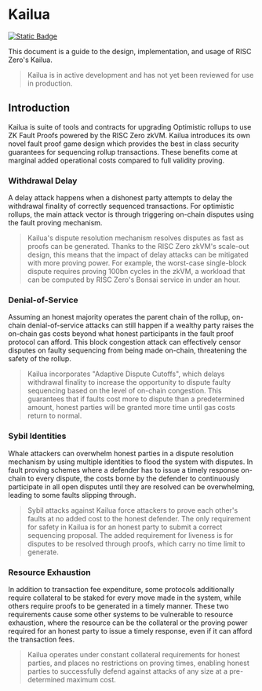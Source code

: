 # Kailua

[![Static Badge](https://img.shields.io/badge/GitHub-kailua-green?logo=github)](https://github.com/risc0/kailua)

This document is a guide to the design, implementation, and usage of RISC Zero's Kailua.


> Kailua is in active development and has not yet been reviewed for use in production.

## Introduction

Kailua is suite of tools and contracts for upgrading Optimistic rollups to use ZK Fault Proofs powered by the RISC Zero zkVM.
Kailua introduces its own novel fault proof game design which provides the best in class security guarantees for sequencing rollup transactions.
These benefits come at marginal added operational costs compared to full validity proving.

### Withdrawal Delay

A delay attack happens when a dishonest party attempts to delay the withdrawal finality of correctly sequenced transactions.
For optimistic rollups, the main attack vector is through triggering on-chain disputes using the fault proving mechanism.

> Kailua's dispute resolution mechanism resolves disputes as fast as proofs can be generated.
> Thanks to the RISC Zero zkVM's scale-out design, this means that the impact of delay attacks can be mitigated with
> more proving power.
> For example, the worst-case single-block dispute requires proving 100bn cycles in the zkVM, a workload that can be
> computed by RISC Zero's Bonsai service in under an hour.

### Denial-of-Service

Assuming an honest majority operates the parent chain of the rollup, on-chain denial-of-service attacks can still
happen if a wealthy party raises the on-chain gas costs beyond what honest participants in the fault proof protocol can
afford.
This block congestion attack can effectively censor disputes on faulty sequencing from being made on-chain, threatening
the safety of the rollup.

> Kailua incorporates "Adaptive Dispute Cutoffs", which delays withdrawal finality to increase the opportunity to
> dispute faulty sequencing based on the level of on-chain congestion. This guarantees that if faults cost more to
> dispute than a predetermined amount, honest parties will be granted more time until gas costs return to normal.

### Sybil Identities

Whale attackers can overwhelm honest parties in a dispute resolution mechanism by using multiple identities to flood the
system with disputes.
In fault proving schemes where a defender has to issue a timely response on-chain to every dispute, the costs borne
by the defender to continuously participate in all open disputes until they are resolved can be overwhelming, leading
to some faults slipping through.

> Sybil attacks against Kailua force attackers to prove each other's faults at no added cost to the honest defender.
> The only requirement for safety in Kailua is for an honest party to submit a correct sequencing proposal.
> The added requirement for liveness is for disputes to be resolved through proofs, which carry no time limit to
> generate.

### Resource Exhaustion

In addition to transaction fee expenditure, some protocols additionally require collateral to be staked for every move
made in the system, while others require proofs to be generated in a timely manner.
These two requirements cause some other systems to be vulnerable to resource exhaustion, where the resource can be
the collateral or the proving power required for an honest party to issue a timely response, even if it can afford the
transaction fees.

> Kailua operates under constant collateral requirements for honest parties, and places no restrictions on proving
> times, enabling honest parties to successfully defend against attacks of any size at a pre-determined maximum cost.

[//]: # ()
[//]: # (```mermaid)

[//]: # ()
[//]: # ( graph LR;)

[//]: # ()
[//]: # (     A-->B;)

[//]: # ()
[//]: # (     B-->C;)

[//]: # ()
[//]: # (     C-->D;)

[//]: # ()
[//]: # (     D-->E;)

[//]: # ()
[//]: # (```)
